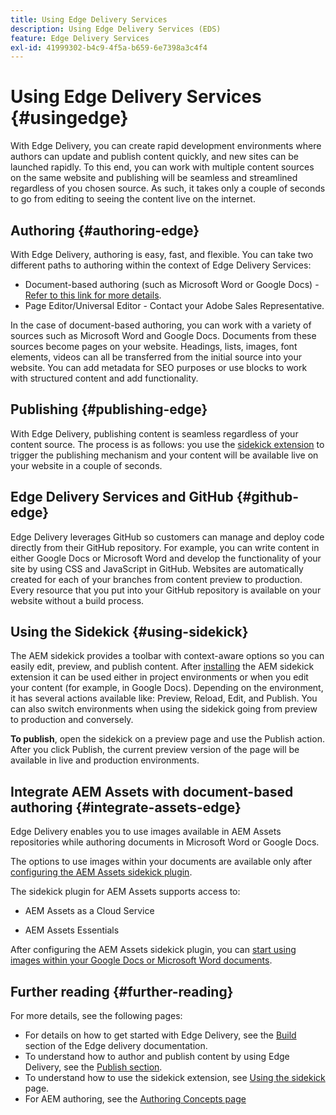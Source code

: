 ```yaml
---
title: Using Edge Delivery Services
description: Using Edge Delivery Services (EDS)
feature: Edge Delivery Services
exl-id: 41999302-b4c9-4f5a-b659-6e7398a3c4f4
---
```

# Using Edge Delivery Services {#usingedge}

With Edge Delivery, you can create rapid development environments where authors can update and publish content quickly, and new sites can be launched rapidly. To this end, you can work with multiple content sources on the same website and publishing will be seamless and streamlined regardless of you chosen source. As such, it takes only a couple of seconds to go from editing to seeing the content live on the internet.

## Authoring {#authoring-edge}

With Edge Delivery, authoring is easy, fast, and flexible. You can take two different paths to authoring within the context of Edge Delivery Services:

* Document-based authoring (such as Microsoft Word or Google Docs) - [Refer to this link for more details](https://www.hlx.live/docs/authoring).
* Page Editor/Universal Editor - Contact your Adobe Sales Representative.

In the case of document-based authoring, you can work with a variety of sources such as Microsoft Word and Google Docs. Documents from these sources become pages on your website. Headings, lists, images, font elements, videos can all be transferred from the initial source into your website. You can add metadata for SEO purposes or use blocks to work with structured content and add functionality.

## Publishing {#publishing-edge}

With Edge Delivery, publishing content is seamless regardless of your content source. The process is as follows: you use the [sidekick extension](#using-sidekick) to trigger the publishing mechanism and your content will be available live on your website in a couple of seconds.

## Edge Delivery Services and GitHub {#github-edge}

Edge Delivery leverages GitHub so customers can manage and deploy code directly from their GitHub repository. For example, you can write content in either Google Docs or Microsoft Word and develop the functionality of your site by using CSS and JavaScript in GitHub. Websites are automatically created for each of your branches from content preview to production. Every resource that you put into your GitHub repository is available on your website without a build process.

## Using the Sidekick {#using-sidekick}

The AEM sidekick provides a toolbar with context-aware options so you can easily edit, preview, and publish content. After [installing](https://www.hlx.live/docs/sidekick-extension) the AEM sidekick extension it can be used either in project environments or when you edit your content (for example, in Google Docs). Depending on the environment, it has several actions available like: Preview, Reload, Edit, and Publish. You can also switch environments when using the sidekick going from preview to production and conversely.

**To publish**, open the sidekick on a preview page and use the Publish action. After you click Publish, the current preview version of the page will be available in live and production environments.

## Integrate AEM Assets with document-based authoring {#integrate-assets-edge}

Edge Delivery enables you to use images available in AEM Assets repositories while authoring documents in Microsoft Word or Google Docs.

The options to use images within your documents are available only after [configuring the AEM Assets sidekick plugin](https://www.hlx.live/developer/configuring-aem-assets-sidekick-plugin).

The sidekick plugin for AEM Assets supports access to:

* AEM Assets as a Cloud Service

* AEM Assets Essentials

After configuring the AEM Assets sidekick plugin, you can [start using images within your Google Docs or Microsoft Word documents](https://www.hlx.live/docs/aem-assets-sidekick-plugin).

## Further reading {#further-reading}

For more details, see the following pages:

* For details on how to get started with Edge Delivery, see the [Build](https://www.hlx.live/docs/#build) section of the Edge delivery documentation.
* To understand how to author and publish content by using Edge Delivery, see the [Publish section](https://www.hlx.live/docs/authoring).
* To understand how to use the sidekick extension, see [Using the sidekick](https://www.hlx.live/docs/sidekick) page.
* For AEM authoring, see the [Authoring Concepts page](https://experienceleague.adobe.com/docs/experience-manager-cloud-service/content/sites/authoring/getting-started/concepts.html)

